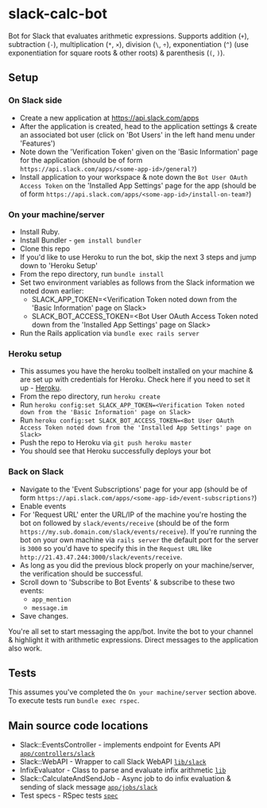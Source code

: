 # slack-calc-bot
Bot for Slack that evaluates arithmetic expressions. Supports addition (`+`), subtraction (`-`), multiplication (`*`, `×`), division (`\`, `÷`), exponentiation (`^`) (use exponentiation for square roots & other roots) & parenthesis (`(`, `)`).

## Setup
### On Slack side
- Create a new application at https://api.slack.com/apps
- After the application is created, head to the application settings & create an associated bot user (click on 'Bot Users' in the left hand menu under 'Features')
- Note down the 'Verification Token' given on the 'Basic Information' page for the application (should be of form `https://api.slack.com/apps/<some-app-id>/general?`)
- Install application to your workspace & note down the `Bot User OAuth Access Token` on the 'Installed App Settings' page for the app (should be of form `https://api.slack.com/apps/<some-app-id>/install-on-team?`)

### On your machine/server
- Install Ruby.
- Install Bundler - `gem install bundler`
- Clone this repo
- If you'd like to use Heroku to run the bot, skip the next 3 steps and jump down to 'Heroku Setup'
- From the repo directory, run `bundle install`
- Set two environment variables as follows from the Slack information we noted down earlier:
   - SLACK_APP_TOKEN=<Verification Token noted down from the 'Basic Information' page on Slack>
   - SLACK_BOT_ACCESS_TOKEN=<Bot User OAuth Access Token noted down from the 'Installed App Settings' page on Slack>
- Run the Rails application via `bundle exec rails server`

### Heroku setup
- This assumes you have the heroku toolbelt installed on your machine & are set up with credentials for Heroku. Check here if you need to set it up - [Heroku](https://devcenter.heroku.com/articles/heroku-cli).
- From the repo directory, run `heroku create`
- Run `heroku config:set SLACK_APP_TOKEN=<Verification Token noted down from the 'Basic Information' page on Slack>`
- Run `heroku config:set SLACK_BOT_ACCESS_TOKEN=<Bot User OAuth Access Token noted down from the 'Installed App Settings' page on Slack>`
- Push the repo to Heroku via `git push heroku master`
- You should see that Heroku successfully deploys your bot

### Back on Slack
- Navigate to the 'Event Subscriptions' page for your app (should be of form `https://api.slack.com/apps/<some-app-id>/event-subscriptions?`)
- Enable events
- For 'Request URL' enter the URL/IP of the machine you're hosting the bot on followed by `slack/events/receive` (should be of the form `https://my.sub.domain.com/slack/events/receive`). If you're running the bot on your own machine via `rails server` the default port for the server is `3000` so you'd have to specify this in the `Request URL` like `http://21.43.47.244:3000/slack/events/receive`.
- As long as you did the previous block properly on your machine/server, the verification should be successful.
- Scroll down to 'Subscribe to Bot Events' & subscribe to these two events:
  - `app_mention`
  - `message.im`
- Save changes.

You're all set to start messaging the app/bot. Invite the bot to your channel & highlight it with arithmetic expressions. Direct messages to the application also work.

## Tests
This assumes you've completed the `On your machine/server` section above. To execute tests run `bundle exec rspec`.

## Main source code locations
- Slack::EventsController - implements endpoint for Events API [`app/controllers/slack`](https://github.com/anirbanmu/slack-calc-bot/tree/master/app/controllers/slack)
- Slack::WebAPI - Wrapper to call Slack WebAPI [`lib/slack`](https://github.com/anirbanmu/slack-calc-bot/tree/master/lib/slack)
- InfixEvaluator - Class to parse and evaluate infix arithmetic [`lib`](https://github.com/anirbanmu/slack-calc-bot/tree/master/lib)
- Slack::CalculateAndSendJob - Async job to do infix evaluation & sending of slack message [`app/jobs/slack`](https://github.com/anirbanmu/slack-calc-bot/tree/master/app/jobs/slack)
- Test specs - RSpec tests [`spec`](https://github.com/anirbanmu/slack-calc-bot/tree/master/spec)
